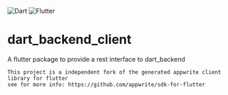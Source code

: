 ![Dart](https://img.shields.io/badge/Dart-2.12.0-green)
![Flutter](https://img.shields.io/badge/Flutter-2.0.0-blue)

# dart_backend_client

A flutter package to provide a rest interface to dart_backend

    This project is a independent fork of the generated appwrite client library for flutter
    see for more info: https://github.com/appwrite/sdk-for-flutter
